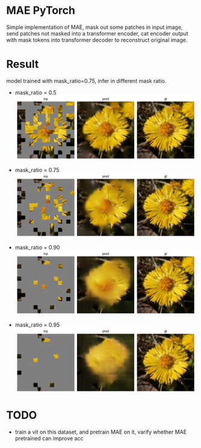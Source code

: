 # MAE PyTorch

Simple implementation of MAE, mask out some patches in input image, send patches not masked into a transformer encoder, cat encoder output with mask tokens into transformer decoder to reconstruct original image.

# Result
model trained with mask_ratio=0.75, infer in different mask ratio.

* mask_ratio = 0.5
![img](assets/r-50.png)

* mask_ratio = 0.75
![img](assets/r-75.png)

* mask_ratio = 0.90
![img](assets/r-90.png)

* mask_ratio = 0.95
![img](assets/r-95.png)

# TODO
* train a vit on this dataset, and pretrain MAE on it, varify whether MAE pretrained can improve acc